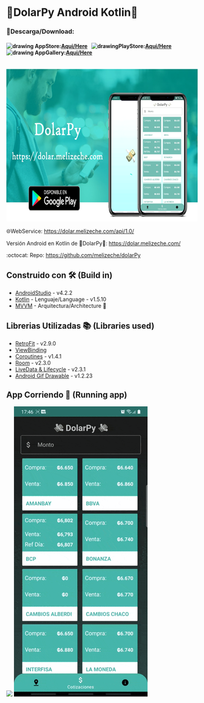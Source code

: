 # 💸DolarPy Android Kotlin💸
### 📲Descarga/Download: 
#### <img src="https://www.apple.com/v/app-store/b/images/overview/icon_appstore__ev0z770zyxoy_medium.png" alt="drawing" width="20" height="20"/> AppStore:[Aqui/Here](https://apps.apple.com/us/app/dolarpy-guaraníes-a-dolares/id6447451691)  &nbsp; <img src="https://img.utdstc.com/icon/c8c/d91/c8cd914e915d70dea2eabf58b1c03089fbe19c59729be8aec12170db47dd8f81:200" alt="drawing" width="20" height="20"/>PlayStore:[Aqui/Here](https://play.google.com/store/apps/details?id=com.lucasginard.dolarpy) &nbsp; <img src="https://upload.wikimedia.org/wikipedia/commons/thumb/f/f6/Huawei_AppGallery.svg/1200px-Huawei_AppGallery.svg.png" alt="drawing" width="20" height="20"/> AppGallery:[Aqui/Here](https://appgallery.huawei.com/#/app/C104598987?sharePrepath=ag&locale=es_US&source=appshare&subsource=C104598987)
<br>

<img src="presentacion_readme/presentacionImg.png" alt="drawing" width="700" height="400"/>

🌐WebService: https://dolar.melizeche.com/api/1.0/

Versión Android en Kotlin de 💸DolarPy💸: https://dolar.melizeche.com/

:octocat: Repo: https://github.com/melizeche/dolarPy

## Construido con 🛠️ (Build in)
* [AndroidStudio](https://developer.android.com/studio) - v4.2.2
* [Kotlin](https://kotlinlang.org) - Lenguaje/Language - v1.5.10
* [MVVM](https://es.wikipedia.org/wiki/Modelo–vista–modelo_de_vista) - Arquitectura/Architecture 👷

## Librerias Utilizadas 📚 (Libraries used)
* [RetroFit](https://square.github.io/retrofit/) - v2.9.0
* [ViewBinding](https://developer.android.com/topic/libraries/view-binding)
* [Coroutines](https://github.com/Kotlin/kotlinx.coroutines) - v1.4.1
* [Room](https://developer.android.com/jetpack/androidx/releases/room) - v2.3.0
* [LiveData & Lifecycle](https://developer.android.com/jetpack/androidx/releases/lifecycle) - v2.3.1
* [Android Gif Drawable](https://github.com/koral--/android-gif-drawable) - v1.2.23

## App Corriendo 	🏃 (Running app)
![](presentacion_readme/app1_light.gif)
![](presentacion_readme/app1_night.gif)
